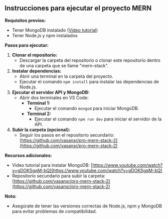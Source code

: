 ## Instrucciones para ejecutar el proyecto MERN 

**Requisitos previos:**

* Tener MongoDB instalado ([Video tutorial](https://www.youtube.com/watch?v=gDOKSgqM-bQ))
* Tener Node.js y npm instalados

**Pasos para ejecutar:**

1. **Clonar el repositorio:**
    * Descargar la carpeta del repositorio o clonar este repositorio dentro de una carpeta que se llame "mern-stack".
2. **Instalar dependencias:**
    * Abrir una terminal en la carpeta del proyecto.
    * Ejecutar el comando `npm install` para instalar las dependencias de Node.js.
3. **Ejecutar el servidor API y MongoDB:**
    * Abrir dos terminales en VS Code:
        * **Terminal 1:**
            * Ejecutar el comando `mongod` para iniciar MongoDB.
        * **Terminal 2:**
            * Ejecutar el comando `npm run dev` para iniciar el servidor de la API.
4. **Subir la carpeta (opcional):**
    * Seguir los pasos en el repositorio secundario: [https://github.com/vasansr/pro-mern-stack-2](https://github.com/vasansr/pro-mern-stack-2)

**Recursos adicionales:**

* Video tutorial para instalar MongoDB: [https://www.youtube.com/watch?v=gDOKSgqM-bQ](https://www.youtube.com/watch?v=gDOKSgqM-bQ)
* Repositorio secundario para subir la carpeta: [https://github.com/vasansr/pro-mern-stack-2](https://github.com/vasansr/pro-mern-stack-2)

**Nota:**

* Asegúrate de tener las versiones correctas de Node.js, npm y MongoDB para evitar problemas de compatibilidad.

